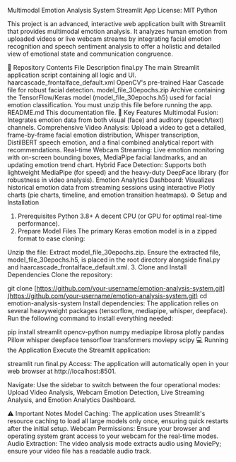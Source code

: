 Multimodal Emotion Analysis System
Streamlit App License: MIT Python

This project is an advanced, interactive web application built with Streamlit that provides multimodal emotion analysis. It analyzes human emotion from uploaded videos or live webcam streams by integrating facial emotion recognition and speech sentiment analysis to offer a holistic and detailed view of emotional state and communication congruence.

📁 Repository Contents
File	Description
final.py	The main Streamlit application script containing all logic and UI.
haarcascade_frontalface_default.xml	OpenCV's pre-trained Haar Cascade file for robust facial detection.
model_file_30epochs.zip	Archive containing the TensorFlow/Keras model (model_file_30epochs.h5) used for facial emotion classification. You must unzip this file before running the app.
README.md	This documentation file.
🚀 Key Features
Multimodal Fusion: Integrates emotion data from both visual (face) and auditory (speech/text) channels.
Comprehensive Video Analysis: Upload a video to get a detailed, frame-by-frame facial emotion distribution, Whisper transcription, DistilBERT speech emotion, and a final combined analytical report with recommendations.
Real-time Webcam Streaming: Live emotion monitoring with on-screen bounding boxes, MediaPipe facial landmarks, and an updating emotion trend chart.
Hybrid Face Detection: Supports both lightweight MediaPipe (for speed) and the heavy-duty DeepFace library (for robustness in video analysis).
Emotion Analytics Dashboard: Visualizes historical emotion data from streaming sessions using interactive Plotly charts (pie charts, timeline, and emotion transition heatmaps).
⚙️ Setup and Installation
1. Prerequisites
Python 3.8+
A decent CPU (or GPU for optimal real-time performance).
2. Prepare Model Files
The primary Keras emotion model is in a zipped format to ease cloning:

Unzip the file: Extract model_file_30epochs.zip.
Ensure the extracted file, model_file_30epochs.h5, is placed in the root directory alongside final.py and haarcascade_frontalface_default.xml.
3. Clone and Install Dependencies
Clone the repository:

git clone [https://github.com/your-username/emotion-analysis-system.git](https://github.com/your-username/emotion-analysis-system.git)
cd emotion-analysis-system
Install dependencies: The application relies on several heavyweight packages (tensorflow, mediapipe, whisper, deepface). Run the following command to install everything needed:

pip install streamlit opencv-python numpy mediapipe librosa plotly pandas Pillow whisper deepface tensorflow transformers moviepy scipy
💻 Running the Application
Execute the Streamlit application:

streamlit run final.py
Access: The application will automatically open in your web browser at http://localhost:8501.

Navigate: Use the sidebar to switch between the four operational modes: Upload Video Analysis, Webcam Emotion Detection, Live Streaming Analysis, and Emotion Analytics Dashboard.

⚠️ Important Notes
Model Caching: The application uses Streamlit's resource caching to load all large models only once, ensuring quick restarts after the initial setup.
Webcam Permissions: Ensure your browser and operating system grant access to your webcam for the real-time modes.
Audio Extraction: The video analysis mode extracts audio using MoviePy; ensure your video file has a readable audio track.
